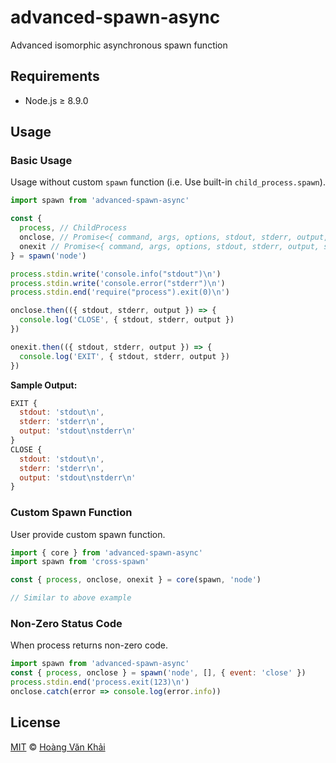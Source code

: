 # advanced-spawn-async

Advanced isomorphic asynchronous spawn function

## Requirements

* Node.js ≥ 8.9.0

## Usage

### Basic Usage

Usage without custom `spawn` function (i.e. Use built-in `child_process.spawn`).

```javascript
import spawn from 'advanced-spawn-async'

const {
  process, // ChildProcess
  onclose, // Promise<{ command, args, options, stdout, stderr, output, status, signal, process }>
  onexit // Promise<{ command, args, options, stdout, stderr, output, status, signal, process }>
} = spawn('node')

process.stdin.write('console.info("stdout")\n')
process.stdin.write('console.error("stderr")\n')
process.stdin.end('require("process").exit(0)\n')

onclose.then(({ stdout, stderr, output }) => {
  console.log('CLOSE', { stdout, stderr, output })
})

onexit.then(({ stdout, stderr, output }) => {
  console.log('EXIT', { stdout, stderr, output })
})
```

**Sample Output:**

```javascript
EXIT {
  stdout: 'stdout\n',
  stderr: 'stderr\n',
  output: 'stdout\nstderr\n'
}
CLOSE {
  stdout: 'stdout\n',
  stderr: 'stderr\n',
  output: 'stdout\nstderr\n'
}
```

### Custom Spawn Function

User provide custom spawn function.

```javascript
import { core } from 'advanced-spawn-async'
import spawn from 'cross-spawn'

const { process, onclose, onexit } = core(spawn, 'node')

// Similar to above example
```

### Non-Zero Status Code

When process returns non-zero code.

```javascript
import spawn from 'advanced-spawn-async'
const { process, onclose } = spawn('node', [], { event: 'close' })
process.stdin.end('process.exit(123)\n')
onclose.catch(error => console.log(error.info))
```

## License

[MIT](https://git.io/vhaEz) © [Hoàng Văn Khải](https://github.com/KSXGitHub)
